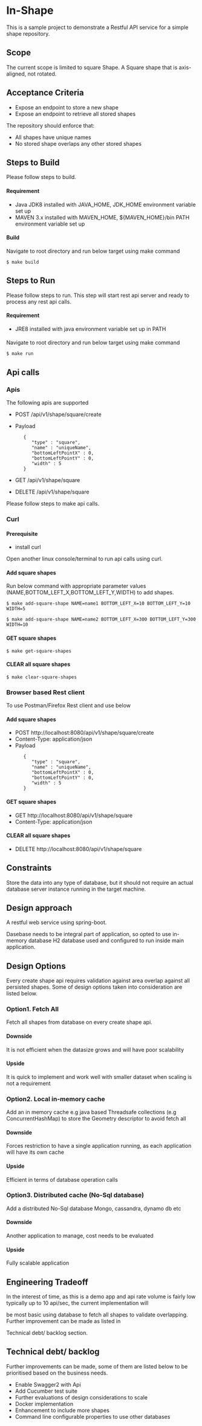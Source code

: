 # In-Shape
This is a sample project to demonstrate a Restful API service for a simple shape repository. 

## Scope
The current scope is limited to square Shape. A Square shape that is axis-aligned, not rotated.

## Acceptance Criteria 
* Expose an endpoint to store a new shape
* Expose an endpoint to retrieve all stored shapes

The repository should enforce that:
* All shapes have unique names
* No stored shape overlaps any other stored shapes

## Steps to Build

Please follow steps to build.

#### Requirement

* Java JDK8 installed with JAVA_HOME, JDK_HOME environment variable set up 
* MAVEN 3.x installed with MAVEN_HOME, ${MAVEN_HOME}/bin PATH environment variable set up 

#### Build
Navigate to root directory and run below target using make command

```$ make build```
 
## Steps to Run

Please follow steps to run. This step will start rest api server and ready to process any rest api calls.

#### Requirement

* JRE8 installed with java environment variable set up in PATH 

#### 
Navigate to root directory and run below target using make command

```$ make run```

## Api calls

### Apis

The following apis are supported

* POST /api/v1/shape/square/create
* Payload
     ```
        {                                                                                                        
           "type" : "square",                                                                                 
           "name" : "uniqueName",                                                                              
           "bottomLeftPointX" : 0,                                                           
           "bottomLeftPointY" : 0,                                                           
           "width" : 5                                                                               
        }
  ```

* GET /api/v1/shape/square
* DELETE /api/v1/shape/square


Please follow steps to make api calls.

### Curl

#### Prerequisite

* install curl 

Open another linux console/terminal to run api calls using curl.
 
#### Add square shapes

Run below command with appropriate parameter values (NAME,BOTTOM_LEFT_X,BOTTOM_LEFT_Y,WIDTH) to add shapes. 

```$ make add-square-shape NAME=name1 BOTTOM_LEFT_X=10 BOTTOM_LEFT_Y=10 WIDTH=5```

```$ make add-square-shape NAME=name2 BOTTOM_LEFT_X=300 BOTTOM_LEFT_Y=300 WIDTH=10```

#### GET square shapes

```$ make get-square-shapes```

#### CLEAR all square shapes

```$ make clear-square-shapes```

### Browser based Rest client 

To use Postman/Firefox Rest client and use below 

#### Add square shapes

* POST http://localhost:8080/api/v1/shape/square/create
* Content-Type: application/json
* Payload
     ```
        {                                                                                                        
           "type" : "square",                                                                                 
           "name" : "uniqueName",                                                                              
           "bottomLeftPointX" : 0,                                                           
           "bottomLeftPointY" : 0,                                                           
           "width" : 5                                                                               
        }
  ```

#### GET square shapes
* GET http://localhost:8080/api/v1/shape/square
* Content-Type: application/json

#### CLEAR all square shapes
* DELETE http://localhost:8080/api/v1/shape/square


## Constraints

Store the data into any type of database, but it should not require an actual database server instance running in the target machine.

## Design approach

A restful web service using spring-boot.

Dasebase needs to be integral part of application, so opted to use in-memory database H2 database used and configured to run inside main application.

## Design Options

Every create shape api requires validation against area overlap against all persisted shapes. Some of design options taken into consideration are listed below. 

### Option1. Fetch All
Fetch all shapes from database on every create shape api.

#### Downside
It is not efficient when the datasize grows and will have poor scalability

#### Upside
It is quick to implement and work well with smaller dataset when scaling is not a requirement

### Option2. Local in-memory cache
Add an in memory cache e.g java based Threadsafe collections (e.g ConcurrentHashMap) to store the Geometry descriptor to avoid fetch all

#### Downside
Forces restriction to have a single application running, as each application will have its own cache 

#### Upside
Efficient in terms of database operation calls


### Option3. Distributed cache (No-Sql database)
Add a distributed No-Sql database Mongo, cassandra, dynamo db etc  

#### Downside
Another application to manage, cost needs to be evaluated 

#### Upside
Fully scalable application

## Engineering Tradeoff

In the interest of time, as this is a demo app and api rate volume is fairly low typically up to 10 api/sec, the current implementation will

be most basic using database to fetch all shapes to validate overlapping. Further improvement can be made as listed in  

Technical debt/ backlog section.  


## Technical debt/ backlog

Further improvements can be made, some of them are listed below to be prioritised based on the business needs. 

* Enable Swagger2 with Api
* Add Cucumber test suite
* Further evaluations of design considerations to scale 
* Docker implementation
* Enhancement to include more shapes
* Command line configurable properties to use other databases
  


